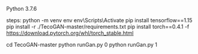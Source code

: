 Python 3.7.6

steps:
python -m venv env
env\Scripts\Activate
pip install tensorflow==1.15
pip install -r ./TecoGAN-master/requirements.txt
pip install torch==0.4.1 -f https://download.pytorch.org/whl/torch_stable.html

cd TecoGAN-master
python runGan.py 0
python runGan.py 1